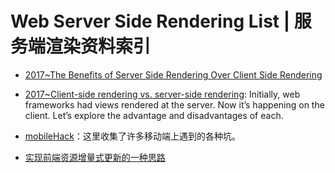 # Web Server Side Rendering List | 服务端渲染资料索引

- [2017~The Benefits of Server Side Rendering Over Client Side Rendering](https://medium.com/walmartlabs/the-benefits-of-server-side-rendering-over-client-side-rendering-5d07ff2cefe8)

- [2017~Client-side rendering vs. server-side rendering](https://parg.co/beg): Initially, web frameworks had views rendered at the server. Now it’s happening on the client. Let’s explore the advantage and disadvantages of each.

- [mobileHack](https://github.com/RubyLouvre/mobileHack)：这里收集了许多移动端上遇到的各种坑。

- [实现前端资源增量式更新的一种思路](https://zhuanlan.zhihu.com/p/23218754)
